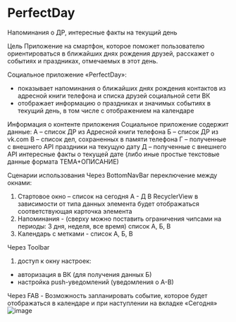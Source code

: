 # PerfectDay
Напоминания о ДР, интересные факты на текущий день

Цель
Приложение на смартфон, которое поможет пользователю ориентироваться в ближайших днях рождения друзей, расскажет о событиях и праздниках, отмечаемых в этот день.

Социальное приложение «PerfectDay»:
- показывает напоминания о ближайших днях рождения контактов из адресной книги телефона и списка друзей социальной сети ВК
- отображает информацию о праздниках и значимых событиях в текущий день, в том числе с отображением на календаре

Информация о контенте приложения
Социальное приложение содержит данные:
А – список ДР из Адресной книги телефона
Б – список ДР из vk.com
В – список дел, сохраненных в памяти телефона
Г – полученные с внешнего API праздники на текущую дату
Д – полученные с внешнего API интересные факты о текущей дате (либо иные простые текстовые данные формата ТЕМА+ОПИСАНИЕ)

Сценарии использования
Через BottomNavBar переключение между окнами:
1.	Стартовое окно – список на сегодня А - Д
В RecyclerView в зависимости от типа данных элемента будет отображаться соответствующая карточка элемента
2.	Напоминания - (сверху можно поставить ограничения чипсами на периоды: 3 дня, неделя, все время) список А, Б, В
3.	Календарь с метками - список А, Б, В


Через Toolbar
1. доступ к окну настроек:
- авторизация в ВК (для получения данных Б)
- настройка push-уведомлений (уведомления о А-В)

Через FAB - Возможность запланировать событие, которое будет отображаться в календаре и при наступлении на вкладке «Сегодня»
![image](https://user-images.githubusercontent.com/95467816/234657540-5e17860c-3689-48ad-b93f-e9f4ffe2f256.png)
